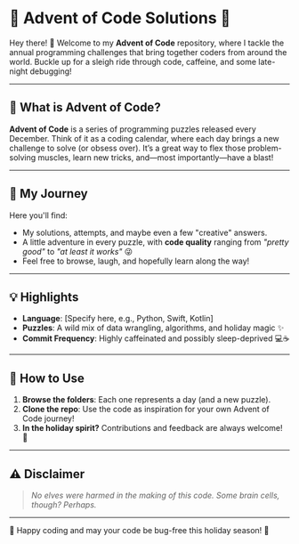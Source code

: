 # 🎄 Advent of Code Solutions 🎄

Hey there! 👋 Welcome to my **Advent of Code** repository, where I tackle the annual programming challenges that bring together coders from around the world. Buckle up for a sleigh ride through code, caffeine, and some late-night debugging!

---

## 🎅 What is Advent of Code?

**Advent of Code** is a series of programming puzzles released every December. Think of it as a coding calendar, where each day brings a new challenge to solve (or obsess over). It’s a great way to flex those problem-solving muscles, learn new tricks, and—most importantly—have a blast!

---

## 🚀 My Journey

Here you'll find:
- My solutions, attempts, and maybe even a few "creative" answers.
- A little adventure in every puzzle, with **code quality** ranging from _"pretty good"_ to _"at least it works"_ 😜
- Feel free to browse, laugh, and hopefully learn along the way!

---

## 💡 Highlights

- **Language**: [Specify here, e.g., Python, Swift, Kotlin]
- **Puzzles**: A wild mix of data wrangling, algorithms, and holiday magic ✨
- **Commit Frequency**: Highly caffeinated and possibly sleep-deprived 💻☕️

---

## 🎁 How to Use

1. **Browse the folders**: Each one represents a day (and a new puzzle).
2. **Clone the repo**: Use the code as inspiration for your own Advent of Code journey!
3. **In the holiday spirit?** Contributions and feedback are always welcome! 🎅

---

## ⚠️ Disclaimer

> _No elves were harmed in the making of this code. Some brain cells, though? Perhaps._

---

🎉 Happy coding and may your code be bug-free this holiday season! 🎉
